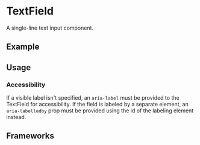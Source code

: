 <script setup>
  import Vue from './vue.md';
  import React from './react.md';
  import Elements from './elements.md';
  import Android from './android.md';
</script>

# TextField

A single-line text input component.

<components-status react='released' vue='released' elements='released' android='released' ios='developing' />

## Example

<theme-switcher />

<textfield-example />

## Usage

### Accessibility

If a visible label isn't specified, an `aria-label` must be provided to the TextField for accessibility. If the field is labeled by a separate element, an `aria-labelledby` prop must be provided using the id of the labeling element instead.

## Frameworks

<tabs-content>
  <template #react>
   <react />
  </template>
  <template #vue>
    <vue />
  </template>
  <template #elements>
    <elements />
  </template>
  <template #android>
    <android />
  </template>
</tabs-content>